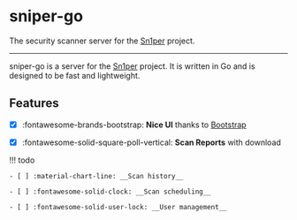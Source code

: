 # sniper-go

The security scanner server for the [Sn1per](https://github.com/1N3/Sn1per) project.

---

sniper-go is a server for the [Sn1per](https://github.com/1N3/Sn1per) project. It is written in Go and is designed to be fast and lightweight.

## Features

- [X] :fontawesome-brands-bootstrap: __Nice UI__ thanks to [Bootstrap](https://getbootstrap.com/)

- [X] :fontawesome-solid-square-poll-vertical: __Scan Reports__ with download

!!! todo

    - [ ] :material-chart-line: __Scan history__

    - [ ] :fontawesome-solid-clock: __Scan scheduling__

    - [ ] :fontawesome-solid-user-lock: __User management__

